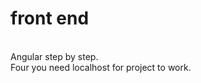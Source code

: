 # front end
<br>
Angular step by step.
<br
From lesson <span style="font-size:40px; color:red;">Four</span> you need localhost for project to work.
